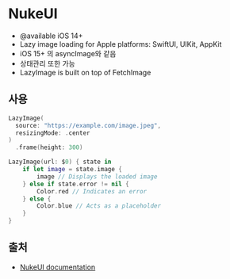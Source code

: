 # NukeUI
- @available iOS 14+
- Lazy image loading for Apple platforms: SwiftUI, UIKit, AppKit
- iOS 15+ 의 asyncImage와 같음
- 상태관리 또한 가능
- LazyImage is built on top of FetchImage

## 사용
```swift
LazyImage(
  source: "https://example.com/image.jpeg", 
  resizingMode: .center
)
  .frame(height: 300)

LazyImage(url: $0) { state in
    if let image = state.image {
        image // Displays the loaded image
    } else if state.error != nil {
        Color.red // Indicates an error
    } else {
        Color.blue // Acts as a placeholder
    }
}
```
## 출처
- [NukeUI documentation](https://kean-docs.github.io/nukeui/documentation/nukeui/)